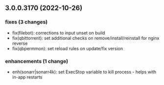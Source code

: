## 3.0.0.3170 (2022-10-26)

### fixes (3 changes)

- fix(filebot): corrections to input unset on build
- fix(qbittorrent): set additional checks on remove/install/reinstall for nginx reverse
- fix(qbpermmon): set reload rules on update/fix version

### enhancements (1 change)

- enh(sonarr|sonarr4k): set ExecStop variable to kill process - helps with in-app restarts
